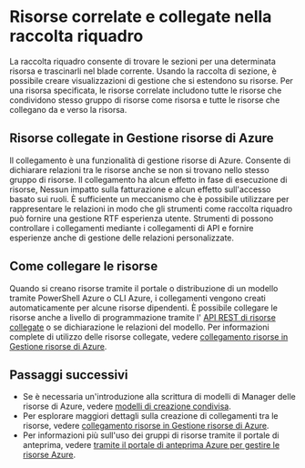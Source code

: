 <properties 
    pageTitle="Risorse correlate e collegate nella raccolta riquadro" 
    description="Informazioni sulle risorse correlate e collegate che vengono visualizzate nella raccolta riquadro del portale di Azure anteprima." 
    services="azure-portal" 
    documentationCenter="" 
    authors="adamabdelhamed" 
    manager="wpickett" 
    editor=""/>

<tags 
    ms.service="azure-portal" 
    ms.workload="multiple" 
    ms.tgt_pltfrm="na" 
    ms.devlang="na" 
    ms.topic="article" 
    ms.date="07/16/2015" 
    ms.author="adamab"/>

# <a name="related-and-linked-resources-in-the-tile-gallery"></a>Risorse correlate e collegate nella raccolta riquadro

La raccolta riquadro consente di trovare le sezioni per una determinata risorsa e trascinarli nel blade corrente. Usando la raccolta di sezione, è possibile creare visualizzazioni di gestione che si estendono su risorse. Per una risorsa specificata, le risorse correlate includono tutte le risorse che condividono stesso gruppo di risorse come risorsa e tutte le risorse che collegano da e verso la risorsa.

## <a name="linked-resources-in-azure-resource-manager"></a>Risorse collegate in Gestione risorse di Azure

Il collegamento è una funzionalità di gestione risorse di Azure.  Consente di dichiarare relazioni tra le risorse anche se non si trovano nello stesso gruppo di risorse. Il collegamento ha alcun effetto in fase di esecuzione di risorse, Nessun impatto sulla fatturazione e alcun effetto sull'accesso basato sui ruoli.  È sufficiente un meccanismo che è possibile utilizzare per rappresentare le relazioni in modo che gli strumenti come raccolta riquadro può fornire una gestione RTF esperienza utente.  Strumenti di possono controllare i collegamenti mediante i collegamenti di API e fornire esperienze anche di gestione delle relazioni personalizzate. 

## <a name="how-do-i-link-my-resources"></a>Come collegare le risorse

Quando si creano risorse tramite il portale o distribuzione di un modello tramite PowerShell Azure o CLI Azure, i collegamenti vengono creati automaticamente per alcune risorse dipendenti. È possibile collegare le risorse anche a livello di programmazione tramite l' [API REST di risorse collegate](https://msdn.microsoft.com/library/azure/mt238499.aspx) o se dichiarazione le relazioni del modello. Per informazioni complete di utilizzo delle risorse collegate, vedere [collegamento risorse in Gestione risorse di Azure](../resource-group-link-resources.md).

## <a name="next-steps"></a>Passaggi successivi

- Se è necessaria un'introduzione alla scrittura di modelli di Manager delle risorse di Azure, vedere [modelli di creazione condivisa](../resource-group-authoring-templates.md).
- Per esplorare maggiori dettagli sulla creazione di collegamenti tra le risorse, vedere [collegamento risorse in Gestione risorse di Azure](../resource-group-link-resources.md).
- Per informazioni più sull'uso dei gruppi di risorse tramite il portale di anteprima, vedere [tramite il portale di anteprima Azure per gestire le risorse Azure](resource-group-portal.md).
